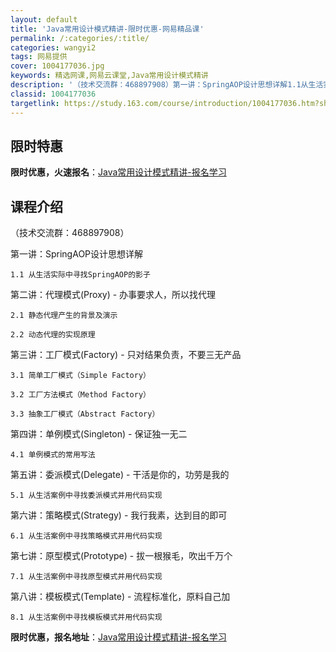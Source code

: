 ```yaml
---
layout: default
title: 'Java常用设计模式精讲-限时优惠-网易精品课'
permalink: /:categories/:title/
categories: wangyi2
tags: 网易提供
cover: 1004177036.jpg
keywords: 精选网课,网易云课堂,Java常用设计模式精讲
description: '（技术交流群：468897908）第一讲：SpringAOP设计思想详解1.1从生活实际中寻找SpringAOP的影子第'
classid: 1004177036
targetlink: https://study.163.com/course/introduction/1004177036.htm?share=1&shareId=1025206652&utm_campaign=share&utm_medium=iphoneShare&utm_source=&utm_u=1025206652
---
```


## 限时特惠

**限时优惠，火速报名**：[Java常用设计模式精讲-报名学习](https://study.163.com/course/introduction/1004177036.htm?share=1&shareId=1025206652&utm_campaign=share&utm_medium=iphoneShare&utm_source=&utm_u=1025206652)

## 课程介绍

（技术交流群：468897908）

第一讲：SpringAOP设计思想详解

	1.1 从生活实际中寻找SpringAOP的影子

第二讲：代理模式(Proxy) - 办事要求人，所以找代理

	2.1 静态代理产生的背景及演示

	2.2 动态代理的实现原理

第三讲：工厂模式(Factory) - 只对结果负责，不要三无产品

	3.1 简单工厂模式（Simple Factory）

	3.2 工厂方法模式（Method Factory）

	3.3 抽象工厂模式（Abstract Factory）

第四讲：单例模式(Singleton) - 保证独一无二

	4.1 单例模式的常用写法

第五讲：委派模式(Delegate) - 干活是你的，功劳是我的

	5.1 从生活案例中寻找委派模式并用代码实现

第六讲：策略模式(Strategy) - 我行我素，达到目的即可

	6.1 从生活案例中寻找策略模式并用代码实现

第七讲：原型模式(Prototype) - 拔一根猴毛，吹出千万个

	7.1 从生活案例中寻找原型模式并用代码实现

第八讲：模板模式(Template) - 流程标准化，原料自己加

	8.1 从生活案例中寻找模板模式并用代码实现

**限时优惠，报名地址**：[Java常用设计模式精讲-报名学习](https://study.163.com/course/introduction/1004177036.htm?share=1&shareId=1025206652&utm_campaign=share&utm_medium=iphoneShare&utm_source=&utm_u=1025206652)

